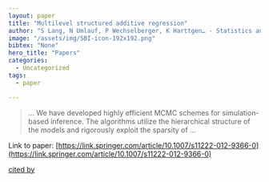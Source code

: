 ```yaml
---
layout: paper
title: "Multilevel structured additive regression"
author: "S Lang, N Umlauf, P Wechselberger, K Harttgen… - Statistics and …, 2014 - Springer"
image: "/assets/img/SBI-icon-192x192.png"
bibtex: "None"
hero_title: "Papers"
categories:
  - Uncategorized
tags:
  - paper

---
```

>… We have developed highly efficient MCMC schemes for simulation-based inference. The algorithms utilize the hierarchical structure of the models and rigorously exploit the sparsity of …

Link to paper: [https://link.springer.com/article/10.1007/s11222-012-9366-0](https://link.springer.com/article/10.1007/s11222-012-9366-0)

[cited by](https://scholar.google.com/scholar?cites=9756825669379945791&as_sdt=2005&sciodt=0,5&hl=en&num=20)
